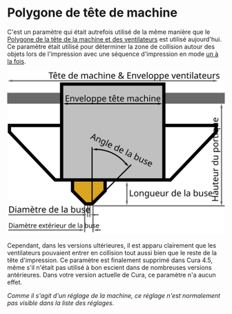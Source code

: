 Polygone de tête de machine
====
C'est un paramètre qui était autrefois utilisé de la même manière que le [Polygone de la tête de la machine et des ventilateurs](machine_head_with_fans_polygon.md) est utilisé aujourd'hui. Ce paramètre était utilisé pour déterminer la zone de collision autour des objets lors de l'impression avec une séquence d'impression en mode [un à la fois](../blackmagic/print_sequence.md).

![Dimensions de la tête d'impression](../images/head_dimensions_fr.svg)

Cependant, dans les versions ultérieures, il est apparu clairement que les ventilateurs pouvaient entrer en collision tout aussi bien que le reste de la tête d'impression. Ce paramètre est finalement supprimé dans Cura 4.5, même s'il n'était pas utilisé à bon escient dans de nombreuses versions antérieures. Dans votre version actuelle de Cura, ce paramètre n'a aucun effet.

*Comme il s'agit d'un réglage de la machine, ce réglage n'est normalement pas visible dans la liste des réglages.*
